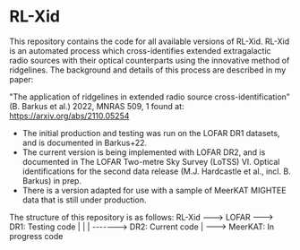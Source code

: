 # RL-Xid

This repository contains the code for all available versions of RL-Xid.
RL-Xid is an automated process which cross-identifies extended extragalactic 
radio sources with their optical counterparts using the innovative method of 
ridgelines.  The background and details of this process are described in my 
paper:

"The application of ridgelines in extended radio source cross-identification" 
(B. Barkus et al.) 2022, MNRAS 509, 1 found at: https://arxiv.org/abs/2110.05254

- The initial production and testing was run on the LOFAR DR1 datasets, and is 
documented in Barkus+22.
- The current version is being implemented with LOFAR DR2, and is documented in
The LOFAR Two-metre Sky Survey (LoTSS) VI. Optical identifications for the 
second data release (M.J. Hardcastle et al., incl. B. Barkus) in prep.
- There is a version adapted for use with a sample of MeerKAT MIGHTEE data that
is still under production.

The structure of this repository is as follows:
RL-Xid ---> LOFAR ---> DR1: Testing code
       |     |
       |     -------> DR2: Current code
       |
       ---> MeerKAT: In progress code
